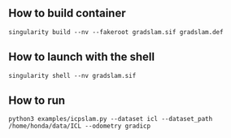 ## How to build container

```
singularity build --nv --fakeroot gradslam.sif gradslam.def 
```

## How to launch with the shell

```
singularity shell --nv gradslam.sif
```

## How to run

```
python3 examples/icpslam.py --dataset icl --dataset_path /home/honda/data/ICL --odometry gradicp
```